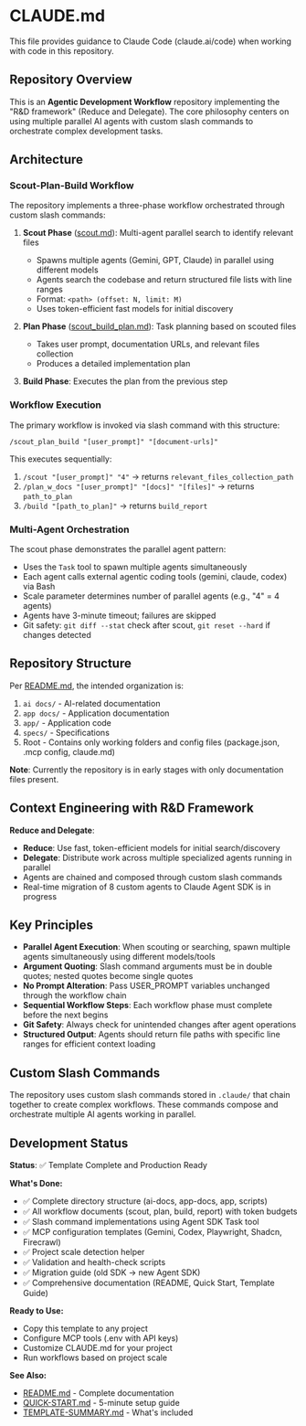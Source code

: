 # CLAUDE.md

This file provides guidance to Claude Code (claude.ai/code) when working with code in this repository.

## Repository Overview

This is an **Agentic Development Workflow** repository implementing the "R&D framework" (Reduce and Delegate). The core philosophy centers on using multiple parallel AI agents with custom slash commands to orchestrate complex development tasks.

## Architecture

### Scout-Plan-Build Workflow

The repository implements a three-phase workflow orchestrated through custom slash commands:

1. **Scout Phase** ([scout.md](scout.md)): Multi-agent parallel search to identify relevant files
   - Spawns multiple agents (Gemini, GPT, Claude) in parallel using different models
   - Agents search the codebase and return structured file lists with line ranges
   - Format: `<path> (offset: N, limit: M)`
   - Uses token-efficient fast models for initial discovery

2. **Plan Phase** ([scout_build_plan.md](scout_build_plan.md)): Task planning based on scouted files
   - Takes user prompt, documentation URLs, and relevant files collection
   - Produces a detailed implementation plan

3. **Build Phase**: Executes the plan from the previous step

### Workflow Execution

The primary workflow is invoked via slash command with this structure:
```
/scout_plan_build "[user_prompt]" "[document-urls]"
```

This executes sequentially:
1. `/scout "[user_prompt]" "4"` → returns `relevant_files_collection_path`
2. `/plan_w_docs "[user_prompt]" "[docs]" "[files]"` → returns `path_to_plan`
3. `/build "[path_to_plan]"` → returns `build_report`

### Multi-Agent Orchestration

The scout phase demonstrates the parallel agent pattern:
- Uses the `Task` tool to spawn multiple agents simultaneously
- Each agent calls external agentic coding tools (gemini, claude, codex) via Bash
- Scale parameter determines number of parallel agents (e.g., "4" = 4 agents)
- Agents have 3-minute timeout; failures are skipped
- Git safety: `git diff --stat` check after scout, `git reset --hard` if changes detected

## Repository Structure

Per [README.md](README.md), the intended organization is:
1. `ai docs/` - AI-related documentation
2. `app docs/` - Application documentation
3. `app/` - Application code
4. `specs/` - Specifications
5. Root - Contains only working folders and config files (package.json, .mcp config, claude.md)

**Note**: Currently the repository is in early stages with only documentation files present.

## Context Engineering with R&D Framework

**Reduce and Delegate**:
- **Reduce**: Use fast, token-efficient models for initial search/discovery
- **Delegate**: Distribute work across multiple specialized agents running in parallel
- Agents are chained and composed through custom slash commands
- Real-time migration of 8 custom agents to Claude Agent SDK is in progress

## Key Principles

- **Parallel Agent Execution**: When scouting or searching, spawn multiple agents simultaneously using different models/tools
- **Argument Quoting**: Slash command arguments must be in double quotes; nested quotes become single quotes
- **No Prompt Alteration**: Pass USER_PROMPT variables unchanged through the workflow chain
- **Sequential Workflow Steps**: Each workflow phase must complete before the next begins
- **Git Safety**: Always check for unintended changes after agent operations
- **Structured Output**: Agents should return file paths with specific line ranges for efficient context loading

## Custom Slash Commands

The repository uses custom slash commands stored in `.claude/` that chain together to create complex workflows. These commands compose and orchestrate multiple AI agents working in parallel.

## Development Status

**Status**: ✅ Template Complete and Production Ready

**What's Done:**
- ✅ Complete directory structure (ai-docs, app-docs, app, scripts)
- ✅ All workflow documents (scout, plan, build, report) with token budgets
- ✅ Slash command implementations using Agent SDK Task tool
- ✅ MCP configuration templates (Gemini, Codex, Playwright, Shadcn, Firecrawl)
- ✅ Project scale detection helper
- ✅ Validation and health-check scripts
- ✅ Migration guide (old SDK → new Agent SDK)
- ✅ Comprehensive documentation (README, Quick Start, Template Guide)

**Ready to Use:**
- Copy this template to any project
- Configure MCP tools (.env with API keys)
- Customize CLAUDE.md for your project
- Run workflows based on project scale

**See Also:**
- [README.md](README.md) - Complete documentation
- [QUICK-START.md](QUICK-START.md) - 5-minute setup guide
- [TEMPLATE-SUMMARY.md](TEMPLATE-SUMMARY.md) - What's included
